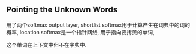 ## Pointing the Unknown Words

用了两个softmax output layer, shortlist softmax用于计算产生在词典中的词的概率, location softmax是一个指针网络, 用于指向要拷贝的单词,

这个单词在上下文中但不在字典中.
